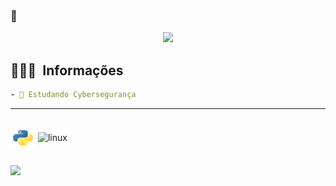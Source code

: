 ### 👋
  <p align="center">
  <img src= "https://media.giphy.com/media/v1.Y2lkPTc5MGI3NjExcGlkdnhiNnF2eGwwN3h2NWdpczF4MTh2b2Fha29keTdnY3d0MHVjYSZlcD12MV9pbnRlcm5hbF9naWZfYnlfaWQmY3Q9Zw/jAe22Ec5iICCk/giphy.gif">
</p>
<h2> 👨🏻‍💻 &nbsp;Informações</h2>

```yaml
- 🌱 Estudando Cybersegurança 
```
  
---  
<div style="display: inline_block"><br>
  <img align="center" alt="Pedro-Python" height="30" width="40" src="https://raw.githubusercontent.com/devicons/devicon/master/icons/python/python-original.svg">
  <img src="https://cdn.jsdelivr.net/gh/devicons/devicon/icons/linux/linux-original.svg" alt="linux" width="40" height="30" align="center"/>  
</div>

##

<div>
<a href="https://twitter.com/gHos021/with_replies"> <img src="https://img.shields.io/badge/Twitter-1DA1F2?style=for-the-badge&logo=twitter&logoColor=white">
</div>

